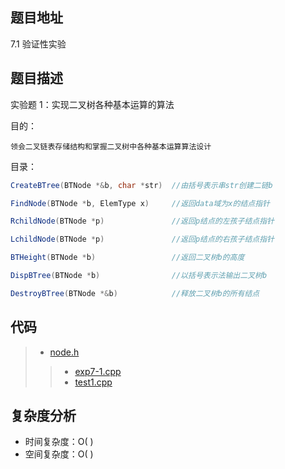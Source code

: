 <!--
 * @Date        : 2020-05-21 17:12:41
 * @LastEditors : anlzou
 * @Github      : https://github.com/anlzou
 * @LastEditTime: 2020-05-28 15:49:47
 * @FilePath    : \data-structure\chapters\chapter07-trees-and-binary-trees\test-1.md
 * @Describe    : 
--> 
## 题目地址
7.1 验证性实验

## 题目描述
实验题 1：实现二叉树各种基本运算的算法

目的：
```
领会二叉链表存储结构和掌握二叉树中各种基本运算算法设计
```
目录：
```java
CreateBTree(BTNode *&b, char *str)  //由括号表示串str创建二链b

FindNode(BTNode *b, ElemType x)     //返回data域为x的结点指针

RchildNode(BTNode *p)               //返回p结点的左孩子结点指针

LchildNode(BTNode *p)               //返回p结点的右孩子结点指针

BTHeight(BTNode *b)                 //返回二叉树b的高度

DispBTree(BTNode *b)                //以括号表示法输出二叉树b

DestroyBTree(BTNode *&b)            //释放二叉树b的所有结点
```


## 代码
>- [node.h](./code/struct/node.h)
>>- [exp7-1.cpp](./code/exp7-1.cpp)
>>  - [test1.cpp](./code/test1.cpp)

## 复杂度分析

- 时间复杂度：O( )
- 空间复杂度：O( )